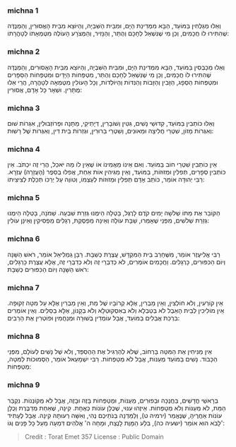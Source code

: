 
### michna 1
וְאֵלּוּ מְגַלְּחִין בַּמּוֹעֵד, הַבָּא מִמְּדִינַת הַיָּם, וּמִבֵּית הַשִּׁבְיָה, וְהַיּוֹצֵא מִבֵּית הָאֲסוּרִין, וְהַמְנֻדֶּה שֶׁהִתִּירוּ לוֹ חֲכָמִים, וְכֵן מִי שֶׁנִּשְׁאַל לְחָכָם וְהֻתַּר, וְהַנָּזִיר, וְהַמְּצֹרָע הָעוֹלֶה מִטֻּמְאָתוֹ לְטָהֳרָתוֹ:

### michna 2
וְאֵלּוּ מְכַבְּסִין בַּמּוֹעֵד, הַבָּא מִמְּדִינַת הַיָּם, וּמִבֵּית הַשִּׁבְיָה, וְהַיּוֹצֵא מִבֵּית הָאֲסוּרִים, וְהַמְנֻדֶּה שֶׁהִתִּירוּ לוֹ חֲכָמִים, וְכֵן מִי שֶׁנִּשְׁאַל לְחָכָם וְהֻתַּר, מִטְפְּחוֹת הַיָּדַיִם וּמִטְפְּחוֹת הַסַּפָּרִים וּמִטְפְּחוֹת הַסְּפָג, הַזָּבִין וְהַזָּבוֹת וְהַנִּדּוֹת וְהַיּוֹלְדוֹת, וְכָל הָעוֹלִין מִטֻּמְאָה לְטָהֳרָה, הֲרֵי אֵלּוּ מֻתָּרִין. וּשְׁאָר כָּל אָדָם, אֲסוּרִין:

### michna 3
וְאֵלּוּ כּוֹתְבִין בַּמּוֹעֵד, קִדּוּשֵׁי נָשִׁים, גִּטִּין וְשׁוֹבָרִין, דְּיָתֵיקֵי, מַתָּנָה וּפְרוֹזְבּוּלִין, אִגְּרוֹת שׁוּם וְאִגְּרוֹת מָזוֹן, שִׁטְרֵי חֲלִיצָה וּמֵאוּנִים, וְשִׁטְרֵי בֵרוּרִין, וּגְזֵרוֹת בֵּית דִּין, וְאִגְּרוֹת שֶׁל רָשׁוּת:

### michna 4
אֵין כּוֹתְבִין שִׁטְרֵי חוֹב בַּמּוֹעֵד. וְאִם אֵינוֹ מַאֲמִינוֹ אוֹ שֶׁאֵין לוֹ מַה יֹּאכַל, הֲרֵי זֶה יִכְתֹּב. אֵין כּוֹתְבִין סְפָרִים, תְּפִלִּין וּמְזוּזוֹת, בַּמּוֹעֵד, וְאֵין מַגִּיהִין אוֹת אַחַת, אֲפִלּוּ בְּסֵפֶר (הָעֲזָרָה) עֶזְרָא. רַבִּי יְהוּדָה אוֹמֵר, כּוֹתֵב אָדָם תְּפִלִּין וּמְזוּזוֹת לְעַצְמוֹ, וְטוֹוֶה עַל יְרֵכוֹ תְּכֵלֶת לְצִיצִיתוֹ:

### michna 5
הַקּוֹבֵר אֶת מֵתוֹ שְׁלֹשָׁה יָמִים קֹדֶם לָרֶגֶל, בָּטְלָה הֵימֶנּוּ גְּזֵרַת שִׁבְעָה. שְׁמֹנָה, בָּטְלָה הֵימֶנּוּ גְּזֵרַת שְׁלֹשִׁים, מִפְּנֵי שֶׁאָמְרוּ, שַׁבָּת עוֹלָה וְאֵינָהּ מַפְסֶקֶת, רְגָלִים מַפְסִיקִין וְאֵינָן עוֹלִין:

### michna 6
רַבִּי אֱלִיעֶזֶר אוֹמֵר, מִשֶּׁחָרַב בֵּית הַמִּקְדָּשׁ, עֲצֶרֶת כְּשַׁבָּת. רַבָּן גַּמְלִיאֵל אוֹמֵר, רֹאשׁ הַשָּׁנָה וְיוֹם הַכִּפּוּרִים, כָּרְגָלִים. וַחֲכָמִים אוֹמְרִים, לֹא כְדִבְרֵי זֶה וְלֹא כְדִבְרֵי זֶה, אֶלָּא עֲצֶרֶת כָּרְגָלִים, רֹאשׁ הַשָּׁנָה וְיוֹם הַכִּפּוּרִים כְּשַׁבָּת:

### michna 7
אֵין קוֹרְעִין, וְלֹא חוֹלְצִין, וְאֵין מַבְרִין, אֶלָּא קְרוֹבָיו שֶׁל מֵת, וְאֵין מַבְרִין אֶלָּא עַל מִטָּה זְקוּפָה. אֵין מוֹלִיכִין לְבֵית הָאֵבֶל לֹא בְּטַבְלָא וְלֹא בְאִסְקוּטְלָא וְלֹא בְקָנוֹן, אֶלָּא בְסַלִּים. וְאֵין אוֹמְרִים בִּרְכַּת אֲבֵלִים בַּמּוֹעֵד, אֲבָל עוֹמְדִין בְּשׁוּרָה וּמְנַחֲמִין וּפוֹטְרִין אֶת הָרַבִּים:

### michna 8
אֵין מַנִּיחִין אֶת הַמִּטָּה בָּרְחוֹב, שֶׁלֹּא לְהַרְגִּיל אֶת הַהֶסְפֵּד, וְלֹא שֶׁל נָשִׁים לְעוֹלָם, מִפְּנֵי הַכָּבוֹד. נָשִׁים בַּמּוֹעֵד מְעַנּוֹת, אֲבָל לֹא מְטַפְּחוֹת. רַבִּי יִשְׁמָעֵאל אוֹמֵר, הַסְּמוּכוֹת לַמִּטָּה, מְטַפְּחוֹת:

### michna 9
בְּרָאשֵׁי חֳדָשִׁים, בַּחֲנֻכָּה וּבְפוּרִים, מְעַנּוֹת, וּמְטַפְּחוֹת בָּזֶה וּבָזֶה, אֲבָל לֹא מְקוֹנְנוֹת. נִקְבַּר הַמֵּת, לֹא מְעַנּוֹת וְלֹא מְטַפְּחוֹת. אֵיזֶהוּ עִנּוּי, שֶׁכֻּלָּן עוֹנוֹת כְּאֶחָת. קִינָה, שֶׁאַחַת מְדַבֶּרֶת וְכֻלָּן עוֹנוֹת אַחֲרֶיהָ, שֶׁנֶּאֱמַר (ירמיה ט), וְלַמֵּדְנָה בְנֹתֵיכֶם נֶהִי, וְאִשָּׁה רְעוּתָהּ קִינָה. אֲבָל לֶעָתִיד לָבֹא הוּא אוֹמֵר (ישעיה כה), בִּלַּע הַמָּוֶת לָנֶצַח, וּמָחָה ה' אֱלֹהִים דִּמְעָה מֵעַל כָּל פָּנִים וְגוֹ':

>Credit : Torat Emet 357
>License : Public Domain 